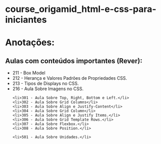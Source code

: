 # course_origamid_html-e-css-para-iniciantes

<h1>Anotações:</h1>

<h2>Aulas com conteúdos importantes (Rever):</h2>

<ul>
    <li>211 - Box Model</li>
    <li>212 - Herança e Valores Padrões de Propriedades CSS.</li>
    <li>213 - Tipos de Displays no CSS.</li>
    <li>216 - Aula Sobre Imagens no CSS.</li>

    <li>301 - Aula Sobre Top, Right, Bottom e Left.</li>
    <li>302 - Aula Sobre Grid Columns</li>
    <li>303 - Aula Sobre Align e Justify-Content</li>
    <li>304 - Aula Sobre Grid Column</li>
    <li>305 - Aula Sobre Align e Justify Items.</li>
    <li>306 - Aula Sobre Grid Template Rows.</li>
    <li>307 - Aula Sobre Flexbox.</li>
    <li>308 - Aula Sobre Position.</li>

    <li>501 - Aula Sobre Unidades.</li>

</ul>
